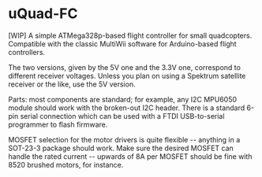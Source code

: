# uQuad-FC

[WIP] A simple ATMega328p-based flight controller for small quadcopters. Compatible with the classic MultiWii software for Arduino-based flight controllers.

The two versions, given by the 5V one and the 3.3V one, correspond to different receiver voltages. Unless you plan on using a Spektrum satellite receiver or the like, use the 5V version.

Parts: most components are standard; for example, any I2C MPU6050 module should work with the broken-out I2C header. There is a standard 6-pin serial connection which can be used with a FTDI USB-to-serial programmer to flash firmware.

MOSFET selection for the motor drivers is quite flexible -- anything in a SOT-23-3 package should work. Make sure the desired MOSFET can handle the rated current -- upwards of 8A per MOSFET should be fine with 8520 brushed motors, for instance.
